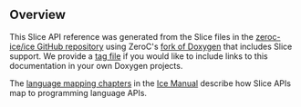 ## Overview

This Slice API reference was generated from the Slice files in the
[zeroc-ice/ice GitHub repository](https://github.com/zeroc-ice/ice/tree/3.7/slice)
using ZeroC's [fork of Doxygen](https://github.com/zeroc-ice/doxygen) that includes
Slice support. We provide a [tag file](../slice.tag) if you would like to include
links to this documentation in your own Doxygen projects.

The [language mapping chapters](https://doc.zeroc.com/ice/3.7/language-mappings)
in the [Ice Manual](https://doc.zeroc.com/ice/3.7/introduction) describe how Slice
APIs map to programming language APIs.
